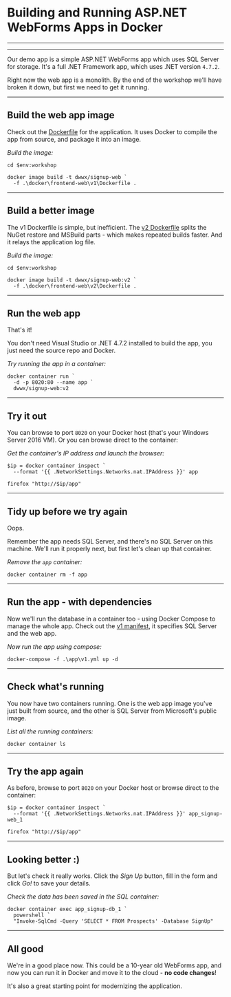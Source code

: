 ﻿# Building and Running ASP.NET WebForms Apps in Docker

---

<section data-background-image="https://github.com/sixeyed/docker-windows-workshop/blob/dceu18/slides/img/frontend/Slide1.PNG?raw=true">

---

Our demo app is a simple ASP.NET WebForms app which uses SQL Server for storage. It's a full .NET Framework app, which uses .NET version `4.7.2`.

Right now the web app is a monolith. By the end of the workshop we'll have broken it down, but first we need to get it running.

---

## Build the web app image

Check out the [Dockerfile](https://github.com/sixeyed/docker-windows-workshop/blob/master/docker/frontend-web/v1/Dockerfile) for the application. It uses Docker to compile the app from source, and package it into an image.

_Build the image:_

```
cd $env:workshop

docker image build -t dwwx/signup-web `
  -f .\docker\frontend-web\v1\Dockerfile .
```

---

## Build a better image

The v1 Dockerfile is simple, but inefficient. The [v2 Dockerfile](https://github.com/sixeyed/docker-windows-workshop/blob/master/docker/frontend-web/v2/Dockerfile) splits the NuGet restore and MSBuild parts - which makes repeated builds faster. And it relays the application log file.

_Build the image:_

```
cd $env:workshop

docker image build -t dwwx/signup-web:v2 `
  -f .\docker\frontend-web\v2\Dockerfile .
```

---

## Run the web app

That's it! 

You don't need Visual Studio or .NET 4.7.2 installed to build the app, you just need the source repo and Docker. 

_Try running the app in a container:_

```
docker container run `
  -d -p 8020:80 --name app `
  dwwx/signup-web:v2
```

---

## Try it out

You can browse to port `8020` on your Docker host (that's your Windows Server 2016 VM). Or you can browse direct to the container:

_Get the container's IP address and launch the browser:_

```
$ip = docker container inspect `
  --format '{{ .NetworkSettings.Networks.nat.IPAddress }}' app

firefox "http://$ip/app"
```

---

## Tidy up before we try again

Oops. 

Remember the app needs SQL Server, and there's no SQL Server on this machine. We'll run it properly next, but first let's clean up that container. 

_Remove the `app` container:_

```
docker container rm -f app
```

---

## Run the app - with dependencies

Now  we'll run the database in a container too - using Docker Compose to manage the whole app. Check out the [v1 manifest](https://github.com/sixeyed/docker-windows-workshop/blob/master/app/v1.yml), it specifies SQL Server and the web app. 

_Now run the app using compose:_

```
docker-compose -f .\app\v1.yml up -d
```

---

## Check what's running

You now have two containers running. One is the web app image you've just built from source, and the other is SQL Server from Microsoft's public image.

_List all the running containers:_

```
docker container ls
```

---

## Try the app again

As before, browse to port `8020` on your Docker host or browse direct to the container:

```
$ip = docker container inspect `
  --format '{{ .NetworkSettings.Networks.nat.IPAddress }}' app_signup-web_1

firefox "http://$ip/app"
```

---

## Looking better :) 

But let's check it really works. Click the _Sign Up_ button, fill in the form and click _Go!_ to save your details.

_Check the data has been saved in the SQL container:_

```
docker container exec app_signup-db_1 `
  powershell `
  "Invoke-SqlCmd -Query 'SELECT * FROM Prospects' -Database SignUp"
```

---

## All good

We're in a good place now. This could be a 10-year old WebForms app, and now you can run it in Docker and move it to the cloud - **no code changes**!

It's also a great starting point for modernizing the application.
